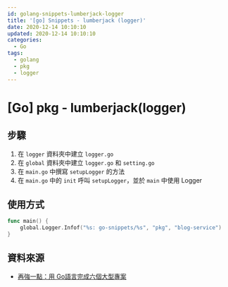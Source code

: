 ```yaml
---
id: golang-snippets-lumberjack-logger
title: '[go] Snippets - lumberjack (logger)'
date: 2020-12-14 10:10:10
updated: 2020-12-14 10:10:10
categories:
  - Go
tags:
  - golang
  - pkg
  - logger
---
```


# [Go] pkg - lumberjack(logger)

## 步驟

1. 在 `logger` 資料夾中建立 `logger.go`
2. 在 `global` 資料夾中建立 `logger.go` 和 `setting.go`
3. 在 `main.go` 中撰寫 `setupLogger` 的方法
4. 在 `main.go` 中的 `init` 呼叫 `setupLogger`，並於 `main` 中使用 Logger

## 使用方式

```go
func main() {
	global.Logger.Infof("%s: go-snippets/%s", "pkg", "blog-service")
}
```

## 資料來源

- [再強一點：用 Go語言完成六個大型專案](https://www.tenlong.com.tw/products/9789865501501)
